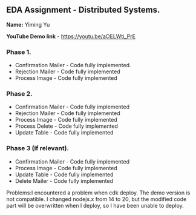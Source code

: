 ## EDA Assignment - Distributed Systems.

__Name:__ Yiming Yu

__YouTube Demo link__ - https://youtu.be/aOELWti_PrE


### Phase 1.

+ Confirmation Mailer - Code fully implemented.
+ Rejection Mailer - Code fully implemented
+ Process Image - Code fully implemented

### Phase 2. 

+ Confirmation Mailer - Code fully implemented
+ Rejection Mailer - Code fully implemented
+ Process Image - Code fully implemented
+ Process Delete - Code fully implemented
+ Update Table - Code fully implemented

### Phase 3 (if relevant).

+ Confirmation Mailer - Code fully implemented
+ Process Image - Code fully implemented
+ Update Table - Code fully implemented
+ Delete Mailer - Code fully implemented


Problems:I encountered a problem when cdk deploy. The demo version is not compatible. I changed nodejs.x from 14 to 20, but the modified code part will be overwritten when I deploy, so I have been unable to deploy.
